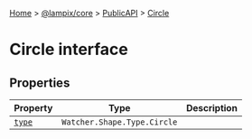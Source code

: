 [Home](./index) &gt; [@lampix/core](./core.md) &gt; [PublicAPI](./core.publicapi.md) &gt; [Circle](./core.publicapi.circle.md)

# Circle interface

## Properties

|  Property | Type | Description |
|  --- | --- | --- |
|  [`type`](./core.publicapi.circle.type.md) | `Watcher.Shape.Type.Circle` |  |

